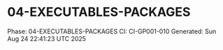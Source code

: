 # 04-EXECUTABLES-PACKAGES
Phase: 04-EXECUTABLES-PACKAGES
CI: CI-GP001-010
Generated: Sun Aug 24 22:41:23 UTC 2025
